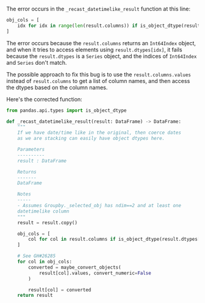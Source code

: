 The error occurs in the `_recast_datetimelike_result` function at this line:

```python
obj_cols = [
    idx for idx in range(len(result.columns)) if is_object_dtype(result.dtypes[idx])
]
```

The error occurs because the `result.columns` returns an `Int64Index` object, and when it tries to access elements using `result.dtypes[idx]`, it fails because the `result.dtypes` is a `Series` object, and the indices of `Int64Index` and `Series` don't match.

The possible approach to fix this bug is to use the `result.columns.values` instead of `result.columns` to get a list of column names, and then access the dtypes based on the column names.

Here's the corrected function:

```python
from pandas.api.types import is_object_dtype

def _recast_datetimelike_result(result: DataFrame) -> DataFrame:
    """
    If we have date/time like in the original, then coerce dates
    as we are stacking can easily have object dtypes here.

    Parameters
    ----------
    result : DataFrame

    Returns
    -------
    DataFrame

    Notes
    -----
    - Assumes Groupby._selected_obj has ndim==2 and at least one
    datetimelike column
    """
    result = result.copy()

    obj_cols = [
        col for col in result.columns if is_object_dtype(result.dtypes[col])
    ]

    # See GH#26285
    for col in obj_cols:
        converted = maybe_convert_objects(
            result[col].values, convert_numeric=False
        )

        result[col] = converted
    return result
```